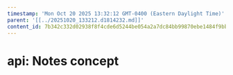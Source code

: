 ```yaml
---
timestamp: 'Mon Oct 20 2025 13:32:12 GMT-0400 (Eastern Daylight Time)'
parent: '[[../20251020_133212.d1814232.md]]'
content_id: 7b342c332d02938f8f4cde6d5244be054a2a7dc84bb99870ebe1484f9bbc59ba
---
```


# api: Notes concept
